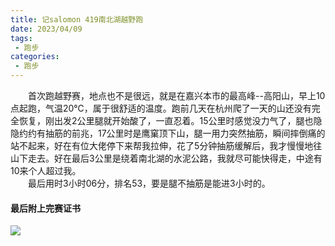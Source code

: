 ```yaml
---
title: 记salomon 419南北湖越野跑
date: 2023/04/09
tags: 
 - 跑步
categories:
 - 跑步
---
```


&emsp;&emsp;首次跑越野赛，地点也不是很远，就是在嘉兴本市的最高峰--高阳山，早上10点起跑，气温20℃，属于很舒适的温度。跑前几天在杭州爬了一天的山还没有完全恢复，刚出发2公里腿就开始酸了，一直忍着。15公里时感觉没力气了，腿也隐隐约约有抽筋的前兆，17公里时是鹰窠顶下山，腿一用力突然抽筋，瞬间摔倒痛的站不起来，好在有位大佬停下来帮我拉伸，花了5分钟抽筋缓解后，我才慢慢地往山下走去。好在最后3公里是绕着南北湖的水泥公路，我就尽可能快得走，中途有10来个人超过我。\
&emsp;&emsp;最后用时3小时06分，排名53，要是腿不抽筋是能进3小时的。
#### 最后附上完赛证书
<img src="/img/run/1.PNG"/>